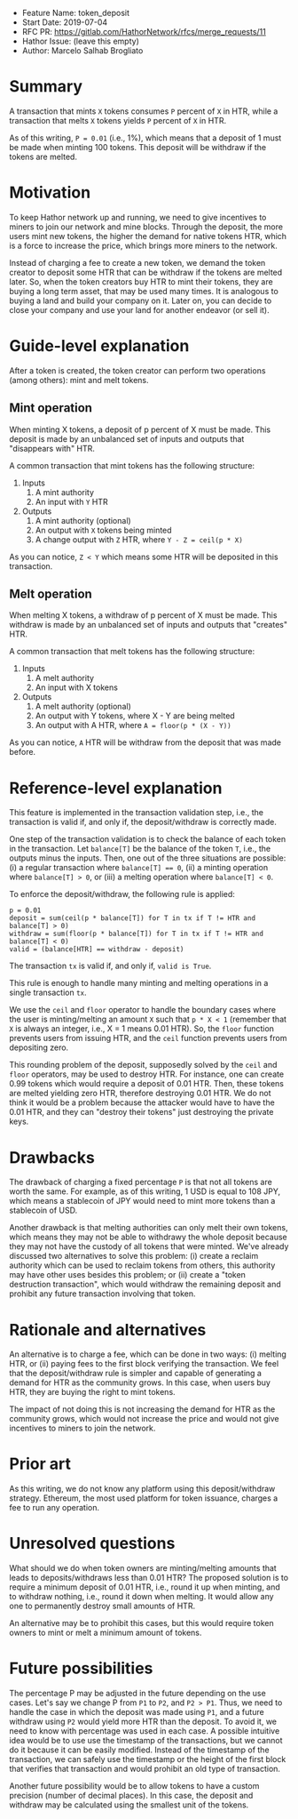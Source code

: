- Feature Name: token_deposit
- Start Date: 2019-07-04
- RFC PR: https://gitlab.com/HathorNetwork/rfcs/merge_requests/11
- Hathor Issue: (leave this empty)
- Author: Marcelo Salhab Brogliato

# Summary
[summary]: #summary

A transaction that mints `X` tokens consumes `P` percent of `X` in HTR, while a transaction that melts `X` tokens yields `P` percent of `X` in HTR.

As of this writing, `P = 0.01` (i.e., 1%), which means that a deposit of 1 must be made when minting 100 tokens. This deposit will be withdraw if the tokens are melted.

# Motivation
[motivation]: #motivation

To keep Hathor network up and running, we need to give incentives to miners to join our network and mine blocks. Through the deposit, the more users mint new tokens, the higher the demand for native tokens HTR, which is a force to increase the price, which brings more miners to the network.

Instead of charging a fee to create a new token, we demand the token creator to deposit some HTR that can be withdraw if the tokens are melted later. So, when the token creators buy HTR to mint their tokens, they are buying a long term asset, that may be used many times. It is analogous to buying a land and build your company on it. Later on, you can decide to close your company and use your land for another endeavor (or sell it).

# Guide-level explanation
[guide-level-explanation]: #guide-level-explanation

After a token is created, the token creator can perform two operations (among others): mint and melt tokens.

## Mint operation

When minting X tokens, a deposit of p percent of X must be made. This deposit is made by an unbalanced set of inputs and outputs that "disappears with" HTR.

A common transaction that mint tokens has the following structure:

1. Inputs
    1. A mint authority
	2. An input with `Y` HTR
2. Outputs
    1. A mint authority (optional)
	2. An output with `X` tokens being minted
	3. A change output with `Z` HTR, where `Y - Z = ceil(p * X)`

As you can notice, `Z < Y` which means some HTR will be deposited in this transaction.


## Melt operation

When melting X tokens, a withdraw of p percent of X must be made. This withdraw is made by an unbalanced set of inputs and outputs that "creates" HTR.

A common transaction that melt tokens has the following structure:

1. Inputs
    1. A melt authority
	2. An input with X tokens
2. Outputs
    1. A melt authority (optional)
	2. An output with Y tokens, where X - Y are being melted
	3. An output with A HTR, where `A = floor(p * (X - Y))`

As you can notice, `A` HTR will be withdraw from the deposit that was made before.

# Reference-level explanation
[reference-level-explanation]: #reference-level-explanation

This feature is implemented in the transaction validation step, i.e., the transaction is valid if, and only if, the deposit/withdraw is correctly made.

One step of the transaction validation is to check the balance of each token in the transaction. Let `balance[T]` be the balance of the token `T`, i.e., the outputs minus the inputs. Then, one out of the three situations are possible: (i) a regular transaction where `balance[T] == 0`, (ii) a minting operation where `balance[T] > 0`, or (iii) a melting operation where `balance[T] < 0`.

To enforce the deposit/withdraw, the following rule is applied:

```
p = 0.01
deposit = sum(ceil(p * balance[T]) for T in tx if T != HTR and balance[T] > 0)
withdraw = sum(floor(p * balance[T]) for T in tx if T != HTR and balance[T] < 0)
valid = (balance[HTR] == withdraw - deposit)
```

The transaction `tx` is valid if, and only if, `valid is True`.

This rule is enough to handle many minting and melting operations in a single transaction `tx`.

We use the `ceil` and `floor` operator to handle the boundary cases where the user is minting/melting an amount `X` such that `p * X < 1` (remember that `X` is always an integer, i.e., X = 1 means 0.01 HTR). So, the `floor` function prevents users from issuing HTR, and the `ceil` function prevents users from depositing zero.

This rounding problem of the deposit, supposedly solved by the `ceil` and `floor` operators, may be used to destroy HTR. For instance, one can create 0.99 tokens which would require a deposit of 0.01 HTR. Then, these tokens are melted yielding zero HTR, therefore destroying 0.01 HTR. We do not think it would be a problem because the attacker would have to have the 0.01 HTR, and they can "destroy their tokens" just destroying the private keys.

# Drawbacks
[drawbacks]: #drawbacks

The drawback of charging a fixed percentage `P` is that not all tokens are worth the same. For example, as of this writing, 1 USD is equal to 108 JPY, which means a stablecoin of JPY would need to mint more tokens than a stablecoin of USD.

Another drawback is that melting authorities can only melt their own tokens, which means they may not be able to withdrawy the whole deposit because they may not have the custody of all tokens that were minted. We've already discussed two alternatives to solve this problem: (i) create a reclaim authority which can be used to reclaim tokens from others, this authority may have other uses besides this problem; or (ii) create a "token destruction transaction", which would withdraw the remaining deposit and prohibit any future transaction involving that token.

# Rationale and alternatives
[rationale-and-alternatives]: #rationale-and-alternatives

An alternative is to charge a fee, which can be done in two ways: (i) melting HTR, or (ii) paying fees to the first block verifying the transaction. We feel that the deposit/withdraw rule is simpler and capable of generating a demand for HTR as the community grows. In this case, when users buy HTR, they are buying the right to mint tokens.

The impact of not doing this is not increasing the demand for HTR as the community grows, which would not increase the price and would not give incentives to miners to join the network.

# Prior art
[prior-art]: #prior-art

As this writing, we do not know any platform using this deposit/withdraw strategy. Ethereum, the most used platform for token issuance, charges a fee to run any operation.

# Unresolved questions
[unresolved-questions]: #unresolved-questions

What should we do when token owners are minting/melting amounts that leads to deposits/withdraws less than 0.01 HTR? The proposed solution is to require a minimum deposit of 0.01 HTR, i.e., round it up when minting, and to withdraw nothing, i.e., round it down when melting. It would allow any one to permanently destroy small amounts of HTR.

An alternative may be to prohibit this cases, but this would require token owners to mint or melt a minimum amount of tokens.

# Future possibilities
[future-possibilities]: #future-possibilities

The percentage P may be adjusted in the future depending on the use cases. Let's say we change P from `P1` to `P2`, and `P2 > P1`. Thus, we need to handle the case in which the deposit was made using `P1`, and a future withdraw using `P2` would yield more HTR than the deposit. To avoid it, we need to know with percentage was used in each case. A possible intuitive idea would be to use use the timestamp of the transactions, but we cannot do it because it can be easily modified. Instead of the timestamp of the transaction, we can safely use the timestamp or the height of the first block that verifies that transaction and would prohibit an old type of transaction.

Another future possibility would be to allow tokens to have a custom precision (number of decimal places). In this case, the deposit and withdraw may be calculated using the smallest unit of the tokens.
